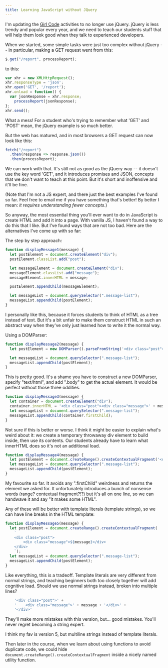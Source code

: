 ```yaml
---
title: Learning JavaScript without JQuery
---
```


I'm updating the [Girl Code](https://girlcode.co.nz) activities to no longer use jQuery. jQuery is less trendy and popular every year, and we need to teach our students stuff that will help them look good when they talk to experienced developers.

When we started, some simple tasks were just too complex without jQuery -- in particular, making a GET request went from this:

```javascript
$.get("/report", processReport);
```

to this:

```javascript
var xhr = new XMLHttpRequest();
xhr.responseType = 'json';
xhr.open('GET', '/report');
xhr.onload = function() {
  var jsonResponse = xhr.response;
    processReport(jsonResponse);
};
xhr.send();
```

What a mess! For a student who's trying to remember what 'GET' and 'POST' mean, the jQuery example is so much better.

But the web has matured, and in most browsers a GET request can now look like this:

```javascript
fetch("/report")
  .then(response => response.json())
  .then(processReport);
```

We can work with that. It's still not as good as the jQuery way -- it doesn't use the key word 'GET', and it introduces promises and JSON, concepts that we don't want to teach at this point. But it's short and inoffensive and it'll be fine.

(Note that I'm not a JS expert, and there just the best examples I've found so far. Feel free to email me if you have something that's better! By better I mean: <i>it requires understanding fewer concepts</i>.)

So anyway, the most essential thing you'll ever want to do in JavaScript is create HTML and add it into a page. With vanilla JS, I haven't found a way to do this that I like. But I've found ways that are not too bad. Here are the alternatives I've come up with so far:

The step by step approach:

```javascript
function displayMessage1(message) {
  let postElement = document.createElement("div");
  postElement.classList.add("post");

  let messageElement = document.createElement("div");
  messageElement.classList.add("message");
  messageElement.innerHTML = message;

  postElement.appendChild(messageElement);

  let messageList = document.querySelector(".message-list");
  messageList.appendChild(postElement);
}
```

I personally like this, because it forces students to think of HTML as a tree instead of text. But it's a bit unfair to make them construct HTML in such an abstract way when they've only just learned how to write it the normal way.


Using a DOMParser:

```javascript
function displayMessage2(message) {
  let postElement = new DOMParser().parseFromString('<div class="post"><div class="message">' + message + '</div></div>', 'text/html').body;

  let messageList = document.querySelector(".message-list");
  messageList.appendChild(postElement);
}
```

This is pretty good. It's a shame you have to construct a new DOMParser, specify "text/html", and add ".body" to get the actual element. It would be perfect without those three oddities.

```javascript
function displayMessage3(message) {
  let container = document.createElement("div");
  container.innerHTML = '<div class="post"><div class="message">' + message + '</div></div>';
  let messageList = document.querySelector(".message-list");
  messageList.appendChild(container.firstChild);
}
```

Not sure if this is better or worse. I think it might be easier to explain what's weird about it: we create a temporary throwaway div element to build inside, then use its contents. Our students already have to learn what innerHTML does so it's not an additional load.

```javascript
function displayMessage4(message) {
  let postElement = document.createRange().createContextualFragment('<div class="post"><div class="message">' + message + '</div></div>');
  let messageList = document.querySelector(".message-list");
  messageList.appendChild(postElement);
}
```

My favourite so far. It avoids any ".firstChild" weirdness and returns the element we asked for. It unfortunately introduces a bunch of nonsense words (range? contextual fragment?!?) but it's all on one line, so we can handwave it and say "it makes some HTML".

Any of these will be better with template literals (template strings), so we can have line breaks in the HTML template:

```javascript
function displayMessage5(message) {
  let postElement = document.createRange().createContextualFragment(
    `
    <div class="post">
        <div class="message">${message}</div>
    </div>
    `);
  let messageList = document.querySelector(".message-list");
  messageList.appendChild(postElement);
}
```

Like everything, this is a tradeoff. Template literals are very different from normal strings, and teaching beginners both too closely together will add cognitive load. Should we use normal strings instead, broken into multiple lines?

```javascript
    '<div class="post">' +
    '    <div class="message">' + message + '</div>' +
    '</div>'
```

They'll make more mistakes with this version, but... good mistakes. You'll never regret becoming a string expert.

I think my fav is version 5, but multiline strings instead of template literals.

Then later in the course, when we learn about using functions to avoid duplicate code, we could hide <code>document.createRange().createContextualFragment</code> inside a nicely named utility function.
